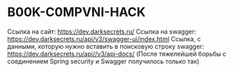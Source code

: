 # B00K-C0MPVNI-HACK

Ссылка на сайт: https://dev.darksecrets.ru/
Ссылка на swagger: https://dev.darksecrets.ru/api/v3/swagger-ui/index.html
Ссылка, с данными, которую нужно вставить в поисковую строку swagger: https://dev.darksecrets.ru/api//v3/api-docs/  (После тяжелейшей борьбы с соединением Spring security и Swagger получилось только так)
